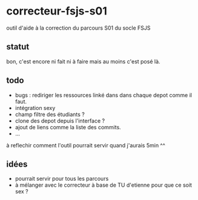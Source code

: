 # correcteur-fsjs-s01
outil d'aide à la correction du parcours S01 du socle FSJS


## statut

bon, c'est encore ni fait ni à faire mais au moins c'est posé là.  

## todo

- bugs : rediriger les ressources linké dans dans chaque depot comme il faut. 
- intégration sexy
- champ filtre des étudiants ? 
- clone des depot depuis l'interface ? 
- ajout de liens comme la liste des commits. 
- ... 

à reflechir comment l'outil pourrait servir quand j'aurais 5min ^^   

## idées
- pourrait servir pour tous les parcours
- à mélanger avec le correcteur à base de TU d'etienne pour que ce soit sex ? 
